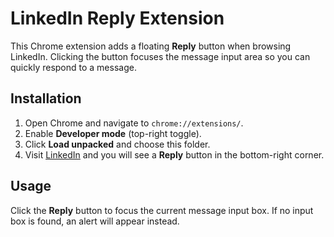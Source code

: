 # LinkedIn Reply Extension

This Chrome extension adds a floating **Reply** button when browsing LinkedIn. Clicking the button focuses the message input area so you can quickly respond to a message.

## Installation

1. Open Chrome and navigate to `chrome://extensions/`.
2. Enable **Developer mode** (top-right toggle).
3. Click **Load unpacked** and choose this folder.
4. Visit [LinkedIn](https://www.linkedin.com/) and you will see a **Reply** button in the bottom-right corner.

## Usage

Click the **Reply** button to focus the current message input box. If no input box is found, an alert will appear instead.
